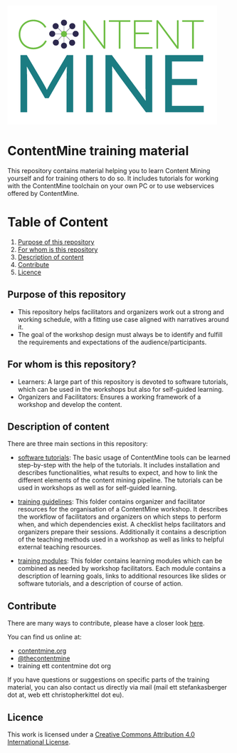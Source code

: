 ![ContentMine logo](https://github.com/ContentMine/assets/blob/master/png/Content_mine(small).png)


# ContentMine training material

This repository contains material helping you to learn Content Mining yourself and for training others to do so. It includes tutorials for working with the ContentMine toolchain on your own PC or to use webservices offered by ContentMine.


# Table of Content

1. [Purpose of this repository](#purpose-of-this-repository)
1. [For whom is this repository](#for-whom-is-this-repository)
1. [Description of content](#description-of-content)
1. [Contribute](#contribute)
1. [Licence](#licence)

## Purpose of this repository

* This repository helps facilitators and organizers work out a strong and working schedule, with a fitting use case aligned with narratives around it.
* The goal of the workshop design must always be to identify and fulfill the requirements and expectations of the audience/participants.


## For whom is this repository?

* Learners: A large part of this repository is devoted to software tutorials, which can be used in the workshops but also for self-guided learning.
* Organizers and Facilitators: Ensures a working framework of a workshop and develop the content.


## Description of content

There are three main sections in this repository:

* [software tutorials](software-tutorials): The basic usage of ContentMine tools can be learned step-by-step with the help of the tutorials. It includes installation and describes functionalities, what results to expect, and how to link the different elements of the content mining pipeline. The tutorials can be used in workshops as well as for self-guided learning.

* [training guidelines](training-guidelines): This folder contains organizer and facilitator resources for the organisation of a ContentMine workshop. It describes the workflow of facilitators and organizers on which steps to perform when, and which dependencies exist. A checklist helps facilitators and organizers prepare their sessions. Additionally it contains a description of the teaching methods used in a workshop as well as links to helpful external teaching resources.

* [training modules](training-modules): This folder contains learning modules which can be combined as needed by workshop facilitators.
Each module contains a description of learning goals, links to additional resources like slides or software tutorials, and a description of course of action.

## Contribute

There are many ways to contribute, please have a closer look [here](CONTRIBUTING.md).

You can find us online at:
- [contentmine.org](http://contentmine.org)
- [@thecontentmine](http://twitter.com/thecontentmine)
- training ett contentmine dot org

If you have questions or suggestions on specific parts of the training material, you can also contact us directly via mail (mail ett stefankasberger dot at, web ett christopherkittel dot eu).

## Licence

This work is licensed under a [Creative Commons Attribution 4.0 International License](http://creativecommons.org/licenses/by/4.0/). 
